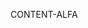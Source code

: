 <!--
{
  "webtitle": "mydocs — Alfa",
  "doctitle": "Alfa",
  "codeblocks": true
}
-->

CONTENT-ALFA